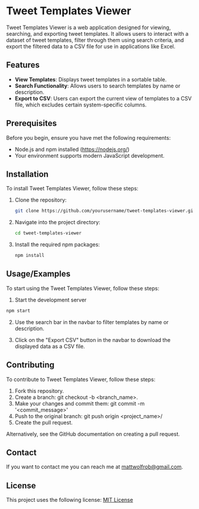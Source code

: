 # Tweet Templates Viewer

Tweet Templates Viewer is a web application designed for viewing, searching, and exporting tweet templates. It allows users to interact with a dataset of tweet templates, filter through them using search criteria, and export the filtered data to a CSV file for use in applications like Excel.

## Features

- **View Templates**: Displays tweet templates in a sortable table.
- **Search Functionality**: Allows users to search templates by name or description.
- **Export to CSV**: Users can export the current view of templates to a CSV file, which excludes certain system-specific columns.

## Prerequisites

Before you begin, ensure you have met the following requirements:
- Node.js and npm installed (https://nodejs.org/)
- Your environment supports modern JavaScript development.

## Installation

To install Tweet Templates Viewer, follow these steps:

1. Clone the repository:
   ```bash
   git clone https://github.com/yourusername/tweet-templates-viewer.git
   ```
2. Navigate into the project directory:
   ```bash
   cd tweet-templates-viewer
   ```
3. Install the required npm packages:
   ```bash
   npm install
   ```

## Usage/Examples
To start using the Tweet Templates Viewer, follow these steps:

1. Start the development server

```bash
npm start
```

2. Use the search bar in the navbar to filter templates by name or description.

3. Click on the "Export CSV" button in the navbar to download the displayed data as a CSV file.

## Contributing

To contribute to Tweet Templates Viewer, follow these steps:

1. Fork this repository.
2. Create a branch: git checkout -b <branch_name>.
3. Make your changes and commit them: git commit -m '<commit_message>'
4. Push to the original branch: git push origin <project_name>/<location>
5. Create the pull request.

Alternatively, see the GitHub documentation on creating a pull request.

## Contact
If you want to contact me you can reach me at <mattwolfrob@gmail.com>.

## License

This project uses the following license: [MIT License](https://choosealicense.com/licenses/mit/)
